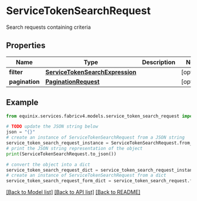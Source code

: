 # ServiceTokenSearchRequest

Search requests containing criteria

## Properties

Name | Type | Description | Notes
------------ | ------------- | ------------- | -------------
**filter** | [**ServiceTokenSearchExpression**](ServiceTokenSearchExpression.md) |  | [optional] 
**pagination** | [**PaginationRequest**](PaginationRequest.md) |  | [optional] 

## Example

```python
from equinix.services.fabricv4.models.service_token_search_request import ServiceTokenSearchRequest

# TODO update the JSON string below
json = "{}"
# create an instance of ServiceTokenSearchRequest from a JSON string
service_token_search_request_instance = ServiceTokenSearchRequest.from_json(json)
# print the JSON string representation of the object
print(ServiceTokenSearchRequest.to_json())

# convert the object into a dict
service_token_search_request_dict = service_token_search_request_instance.to_dict()
# create an instance of ServiceTokenSearchRequest from a dict
service_token_search_request_form_dict = service_token_search_request.from_dict(service_token_search_request_dict)
```
[[Back to Model list]](../README.md#documentation-for-models) [[Back to API list]](../README.md#documentation-for-api-endpoints) [[Back to README]](../README.md)


